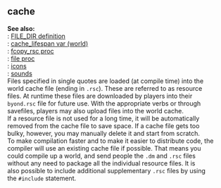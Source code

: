 ## cache    
**See also:**    
:   [FILE_DIR definition](/DM/preprocessor/define/FILE_DIR)    
:   [cache_lifespan var (world)](/world/var/cache_lifespan)    
:   [fcopy_rsc proc](/proc/fcopy_rsc)    
:   [file proc](/proc/file)    
:   [icons](/DM/icon)    
:   [sounds](/DM/sound)    
Files specified in single quotes are loaded (at compile time) into the    
world cache file (ending in `.rsc`). These are referred to as resource    
files. At runtime these files are downloaded by players into their    
`byond.rsc` file for future use. With the appropriate verbs or through    
savefiles, players may also upload files into the world cache.    
If a resource file is not used for a long time, it will be automatically    
removed from the cache file to save space. If a cache file gets too    
bulky, however, you may manually delete it and start from scratch.    
To make compilation faster and to make it easier to distribute code, the    
compiler will use an existing cache file if possible. That means you    
could compile up a world, and send people the `.dm` and `.rsc` files    
without any need to package all the individual resource files. It is    
also possible to include additional supplementary `.rsc` files by using    
the `#include` statement.  